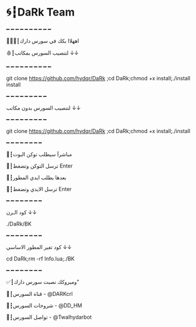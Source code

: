 # 🌀┇DaRk Team

━ ━ ━ ━ ━ ━ ━ ━ ━ ━ 

👨🏻‍💻┇اههلاا بكك في سورس دارك

🩸┇لتنصيب السورس بمكاتب ↓↓

━ ━ ━ ━ ━ ━ ━ ━ ━ ━ 

git clone https://github.com/hydqr/DaRk ;cd DaRk;chmod +x install;./install install

━ ━ ━ ━ ━ ━ ━ ━ ━ 

لتنصيب السورس بدون مكاتب ↓↓

━ ━ ━ ━ ━ ━ ━ ━ ━ 

git clone https://github.com/hydqr/DaRk ;cd DaRk;chmod +x install;./install

━ ━ ━ ━ ━ ━ ━ ━ 

🎈┇مباشرآ سيطلب توكن البوت

🦠┇ترسل التوكن وتضغط Enter

🍣┇بعدها يطلب ايدي المطور

🎪┇ترسل الايدي وتضغط Enter

━ ━ ━ ━ ━ ━ ━ ━ 

كود الـرن ↓↓

./DaRk/BK

━ ━ ━ ━ ━ ━ ━ ━ 

كود تغير المطور الاساسي ↓↓

cd DaRk;rm -rf Info.lua;./BK

━ ━ ━ ━ ━ ━ ━ ━

✅┇ومبروكك نصبت سورس دارك"

📮┇قناة السورس - @DARKcrl

🎲┇شروحات السورس - @DD_HM

📨┇تواصل السورس - @Twalhydarbot
